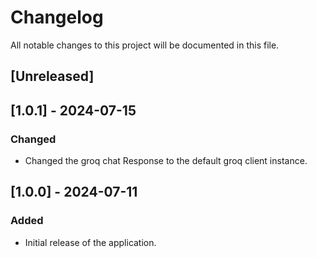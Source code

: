 # Changelog

All notable changes to this project will be documented in this file.

## [Unreleased]

## [1.0.1]  - 2024-07-15
### Changed
- Changed the groq chat Response to the default groq client instance.

## [1.0.0] - 2024-07-11
### Added
- Initial release of the application.
 
